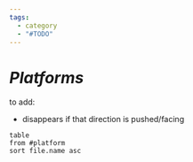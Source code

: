 ```yaml
---
tags:
  - category
  - "#TODO"
---
```

# _Platforms_

to add:
* disappears if that direction is pushed/facing

```dataview
table
from #platform 
sort file.name asc
```

